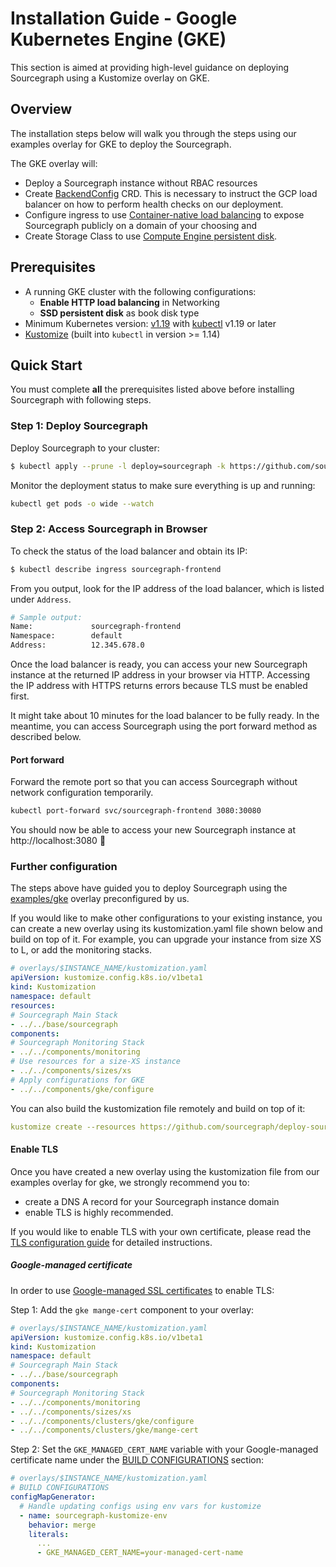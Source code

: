 # Installation Guide - Google Kubernetes Engine (GKE)

This section is aimed at providing high-level guidance on deploying Sourcegraph using a Kustomize overlay on GKE. 

## Overview

The installation steps below will walk you through the steps using our examples overlay for GKE to deploy the Sourcegraph.

The GKE overlay will:

- Deploy a Sourcegraph instance without RBAC resources 
- Create [BackendConfig](https://cloud.google.com/kubernetes-engine/docs/how-to/ingress-configuration#create_backendconfig) CRD. This is necessary to instruct the GCP load balancer on how to perform health checks on our deployment.
- Configure ingress to use [Container-native load balancing](https://cloud.google.com/kubernetes-engine/docs/how-to/container-native-load-balancing) to expose Sourcegraph publicly on a domain of your choosing and
- Create Storage Class to use [Compute Engine persistent disk](https://cloud.google.com/kubernetes-engine/docs/how-to/persistent-volumes/gce-pd-csi-driver).

## Prerequisites

- A running GKE cluster with the following configurations:
  - **Enable HTTP load balancing** in Networking
  - **SSD persistent disk** as book disk type 
- Minimum Kubernetes version: [v1.19](https://kubernetes.io/blog/2020/08/26/kubernetes-release-1.19-accentuate-the-paw-sitive/) with [kubectl](https://kubernetes.io/docs/tasks/tools/install-kubectl/) v1.19 or later
- [Kustomize](https://kustomize.io/) (built into `kubectl` in version >= 1.14)

## Quick Start

You must complete **all** the prerequisites listed above before installing Sourcegraph with following steps.

### Step 1: Deploy Sourcegraph

Deploy Sourcegraph to your cluster:

```bash
$ kubectl apply --prune -l deploy=sourcegraph -k https://github.com/sourcegraph/deploy-sourcegraph-k8s/examples/gke
```

Monitor the deployment status to make sure everything is up and running:

```bash
kubectl get pods -o wide --watch
```

### Step 2: Access Sourcegraph in Browser

To check the status of the load balancer and obtain its IP:

```bash
$ kubectl describe ingress sourcegraph-frontend
```

From you output, look for the IP address of the load balancer, which is listed under `Address`.

```bash
# Sample output:
Name:             sourcegraph-frontend
Namespace:        default
Address:          12.345.678.0
```

Once the load balancer is ready, you can access your new Sourcegraph instance at the returned IP address in your browser via HTTP. Accessing the IP address with HTTPS returns errors because TLS must be enabled first.

It might take about 10 minutes for the load balancer to be fully ready. In the meantime, you can access Sourcegraph using the port forward method as described below.

#### Port forward

Forward the remote port so that you can access Sourcegraph without network configuration temporarily.

```bash
kubectl port-forward svc/sourcegraph-frontend 3080:30080
```

You should now be able to access your new Sourcegraph instance at http://localhost:3080  🎉

### Further configuration

The steps above have guided you to deploy Sourcegraph using the [examples/gke](https://github.com/sourcegraph/deploy-sourcegraph-k8s/tree/master/examples/gke) overlay preconfigured by us.

If you would like to make other configurations to your existing instance, you can create a new overlay using its kustomization.yaml file shown below and build on top of it. For example, you can upgrade your instance from size XS to L, or add the monitoring stacks.

```yaml
# overlays/$INSTANCE_NAME/kustomization.yaml
apiVersion: kustomize.config.k8s.io/v1beta1
kind: Kustomization
namespace: default
resources:
# Sourcegraph Main Stack
- ../../base/sourcegraph
components:
# Sourcegraph Monitoring Stack
- ../../components/monitoring
# Use resources for a size-XS instance
- ../../components/sizes/xs
# Apply configurations for GKE
- ../../components/gke/configure
```

You can also build the kustomization file remotely and build on top of it:

```yaml
kustomize create --resources https://github.com/sourcegraph/deploy-sourcegraph-k8s/examples/gke
```

#### Enable TLS

Once you have created a new overlay using the kustomization file from our examples overlay for gke, we strongly recommend you to: 
- create a DNS A record for your Sourcegraph instance domain
- enable TLS is highly recommended. 

If you would like to enable TLS with your own certificate, please read the [TLS configuration guide](../configure.md#tls) for detailed instructions.

##### Google-managed certificate

In order to use [Google-managed SSL certificates](https://cloud.google.com/kubernetes-engine/docs/how-to/managed-certs) to enable TLS:

Step 1: Add the `gke mange-cert` component to your overlay:

```yaml
# overlays/$INSTANCE_NAME/kustomization.yaml
apiVersion: kustomize.config.k8s.io/v1beta1
kind: Kustomization
namespace: default
# Sourcegraph Main Stack
- ../../base/sourcegraph
components:
# Sourcegraph Monitoring Stack
- ../../components/monitoring
- ../../components/sizes/xs
- ../../components/clusters/gke/configure
- ../../components/clusters/gke/mange-cert
```

Step 2: Set the `GKE_MANAGED_CERT_NAME` variable with your Google-managed certificate name under the [BUILD CONFIGURATIONS](index.md#build-configurations) section:

```yaml
# overlays/$INSTANCE_NAME/kustomization.yaml
# BUILD CONFIGURATIONS
configMapGenerator:
  # Handle updating configs using env vars for kustomize
  - name: sourcegraph-kustomize-env
    behavior: merge
    literals:
      ...
      - GKE_MANAGED_CERT_NAME=your-managed-cert-name
```
